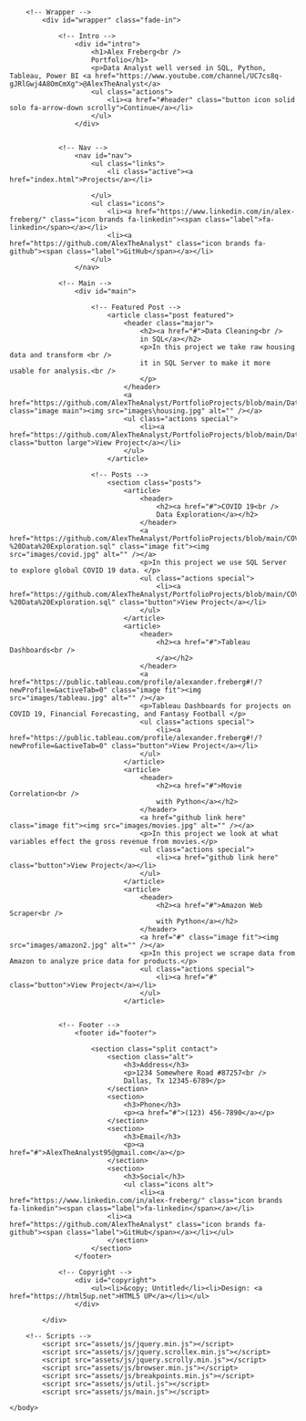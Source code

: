 <!DOCTYPE HTML>
<!--
	Massively by HTML5 UP
	html5up.net | @ajlkn
	Free for personal and commercial use under the CCA 3.0 license (html5up.net/license)
-->
<html>
	<head>
		<title>Ye Min Htet</title>
		<meta charset="utf-8" />
		<meta name="viewport" content="width=device-width, initial-scale=1, user-scalable=no" />
		<link rel="stylesheet" href="assets/css/main.css" />
		<noscript><link rel="stylesheet" href="assets/css/noscript.css" /></noscript>
	</head>
	<body class="is-preload">

		<!-- Wrapper -->
			<div id="wrapper" class="fade-in">

				<!-- Intro -->
					<div id="intro">
						<h1>Alex Freberg<br />
						Portfolio</h1>
						<p>Data Analyst well versed in SQL, Python, Tableau, Power BI <a href="https://www.youtube.com/channel/UC7cs8q-gJRlGwj4A8OmCmXg">@AlexTheAnalyst</a>
						<ul class="actions">
							<li><a href="#header" class="button icon solid solo fa-arrow-down scrolly">Continue</a></li>
						</ul>
					</div>


				<!-- Nav -->
					<nav id="nav">
						<ul class="links">
							<li class="active"><a href="index.html">Projects</a></li>

						</ul>
						<ul class="icons">
							<li><a href="https://www.linkedin.com/in/alex-freberg/" class="icon brands fa-linkedin"><span class="label">fa-linkedin</span></a></li>
							<li><a href="https://github.com/AlexTheAnalyst" class="icon brands fa-github"><span class="label">GitHub</span></a></li>
						</ul>
					</nav>

				<!-- Main -->
					<div id="main">

						<!-- Featured Post -->
							<article class="post featured">
								<header class="major">
									<h2><a href="#">Data Cleaning<br />
									in SQL</a></h2>
									<p>In this project we take raw housing data and transform <br />
									it in SQL Server to make it more usable for analysis.<br />
									</p>
								</header>
								<a href="https://github.com/AlexTheAnalyst/PortfolioProjects/blob/main/Data%20Cleaning%20Portfolio%20Project%20Queries.sql" class="image main"><img src="images\housing.jpg" alt="" /></a>
								<ul class="actions special">
									<li><a href="https://github.com/AlexTheAnalyst/PortfolioProjects/blob/main/Data%20Cleaning%20Portfolio%20Project%20Queries.sql" class="button large">View Project</a></li>
								</ul>
							</article>

						<!-- Posts -->
							<section class="posts">
								<article>
									<header>
										<h2><a href="#">COVID 19<br />
										Data Exploration</a></h2>
									</header>
									<a href="https://github.com/AlexTheAnalyst/PortfolioProjects/blob/main/COVID%20Portfolio%20Project%20-%20Data%20Exploration.sql" class="image fit"><img src="images/covid.jpg" alt="" /></a>
									<p>In this project we use SQL Server to explore global COVID 19 data. </p>
									<ul class="actions special">
										<li><a href="https://github.com/AlexTheAnalyst/PortfolioProjects/blob/main/COVID%20Portfolio%20Project%20-%20Data%20Exploration.sql" class="button">View Project</a></li>
									</ul>
								</article>
								<article>
									<header>
										<h2><a href="#">Tableau Dashboards<br />
										</a></h2>
									</header>
									<a href="https://public.tableau.com/profile/alexander.freberg#!/?newProfile=&activeTab=0" class="image fit"><img src="images/tableau.jpg" alt="" /></a>
									<p>Tableau Dashboards for projects on COVID 19, Financial Forecasting, and Fantasy Football </p>
									<ul class="actions special">
										<li><a href="https://public.tableau.com/profile/alexander.freberg#!/?newProfile=&activeTab=0" class="button">View Project</a></li>
									</ul>
								</article>
								<article>
									<header>
										<h2><a href="#">Movie Correlation<br />
										with Python</a></h2>
									</header>
									<a href="github link here" class="image fit"><img src="images/movies.jpg" alt="" /></a>
									<p>In this project we look at what variables effect the gross revenue from movies.</p>
									<ul class="actions special">
										<li><a href="github link here" class="button">View Project</a></li>
									</ul>
								</article>
								<article>
									<header>
										<h2><a href="#">Amazon Web Scraper<br />
										with Python</a></h2>
									</header>
									<a href="#" class="image fit"><img src="images/amazon2.jpg" alt="" /></a>
									<p>In this project we scrape data from Amazon to analyze price data for products.</p>
									<ul class="actions special">
										<li><a href="#" class="button">View Project</a></li>
									</ul>
								</article>
								

				<!-- Footer -->
					<footer id="footer">

						<section class="split contact">
							<section class="alt">
								<h3>Address</h3>
								<p>1234 Somewhere Road #87257<br />
								Dallas, Tx 12345-6789</p>
							</section>
							<section>
								<h3>Phone</h3>
								<p><a href="#">(123) 456-7890</a></p>
							</section>
							<section>
								<h3>Email</h3>
								<p><a href="#">AlexTheAnalyst95@gmail.com</a></p>
							</section>
							<section>
								<h3>Social</h3>
								<ul class="icons alt">
									<li><a href="https://www.linkedin.com/in/alex-freberg/" class="icon brands fa-linkedin"><span class="label">fa-linkedin</span></a></li>
							<li><a href="https://github.com/AlexTheAnalyst" class="icon brands fa-github"><span class="label">GitHub</span></a></li></ul>
							</section>
						</section>
					</footer>

				<!-- Copyright -->
					<div id="copyright">
						<ul><li>&copy; Untitled</li><li>Design: <a href="https://html5up.net">HTML5 UP</a></li></ul>
					</div>

			</div>

		<!-- Scripts -->
			<script src="assets/js/jquery.min.js"></script>
			<script src="assets/js/jquery.scrollex.min.js"></script>
			<script src="assets/js/jquery.scrolly.min.js"></script>
			<script src="assets/js/browser.min.js"></script>
			<script src="assets/js/breakpoints.min.js"></script>
			<script src="assets/js/util.js"></script>
			<script src="assets/js/main.js"></script>

	</body>
</html>
